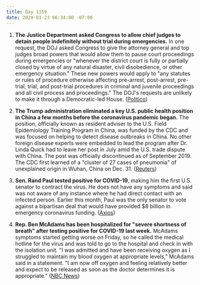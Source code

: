 ```yaml
---
title: Day 1159
date: 2020-03-23 06:34:00 -07:00
---
```


1. **The Justice Department asked Congress to allow chief judges to detain people indefinitely without trial during emergencies.** In one request, the DOJ asked Congress to give the attorney general and top judges broad powers that would allow them to pause court proceedings during emergencies or "whenever the district court is fully or partially closed by virtue of any natural disaster, civil disobedience, or other emergency situation." These new powers would apply to "any statutes or rules of procedure otherwise affecting pre-arrest, post-arrest, pre-trial, trial, and post-trial procedures in criminal and juvenile proceedings and all civil process and proceedings." The DOJ's requests are unlikely to make it through a Democratic-led House. ([Politico](https://www.politico.com/news/2020/03/21/doj-coronavirus-emergency-powers-140023))

2. **The Trump administration eliminated a key U.S. public health position in China a few months before the coronavirus pandemic began.** The position, officially known as resident adviser to the U.S. Field Epidemiology Training Program in China, was funded by the CDC and was focused on helping to detect disease outbreaks in China. No other foreign disease experts were embedded to lead the program after Dr. Linda Quick had to leave her post in July amid the U.S. trade dispute with China. The post was officially discontinued as of September 2019. The CDC first learned of a "cluster of 27 cases of pneumonia" of unexplained origin in Wuhan, China on Dec. 31. ([Reuters](https://www.reuters.com/article/us-health-coronavirus-china-cdc-exclusiv-idUSKBN21910S))

3. **Sen. Rand Paul tested positive for COVID-19**, making him the first U.S. senator to contract the virus. He does not have any symptoms and said was not aware of any instance where he had direct contact with an infected person. Earlier this month, Paul was the only senator to vote against a bipartisan deal that would have provided $8 billion in emergency coronavirus funding. ([Axios](https://www.axios.com/rand-paul-coronavirus-847b3df1-92bc-4ee6-833b-952d16f3ee3f.html))

4. **Rep. Ben McAdams has been hospitalized for "severe shortness of breath" after testing positive for COVID-19 last week.** McAdams symptoms started getting worse on Friday, so he called the medical hotline for the virus and was told to go to the hospital and check in with the isolation unit. "I was admitted and have been receiving oxygen as I struggled to maintain my blood oxygen at appropriate levels," McAdams said in a statement. "I am now off oxygen and feeling relatively better and expect to be released as soon as the doctor determines it is appropriate." ([NBC News](https://www.nbcnews.com/politics/congress/rep-ben-mcadams-hospitalized-after-coronavirus-positive-test-n1166361))